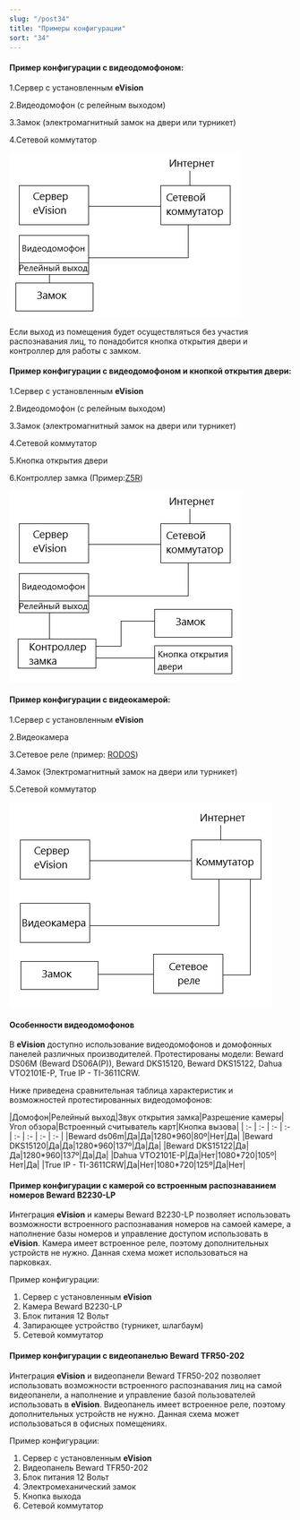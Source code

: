```yaml
---
slug: "/post34"
title: "Примеры конфигурации"
sort: "34"
---
```


#### Пример конфигурации с видеодомофоном:

1.Сервер с установленным **eVision**

2.Видеодомофон (с релейным выходом)

3.Замок (электромагнитный замок на двери или турникет)

4.Сетевой коммутатор

![](images/Aspose.Words.374291bc-21e0-4dc1-8208-7b6db552d3f3.096.png)

Если выход из помещения будет осуществляться без участия распознавания лиц, то понадобится кнопка открытия двери и контроллер для работы с замком.

#### Пример конфигурации с видеодомофоном и кнопкой открытия двери:

1.Сервер с установленным **eVision**

2.Видеодомофон (с релейным выходом)

3.Замок (электромагнитный замок на двери или турникет)

4.Сетевой коммутатор

5.Кнопка открытия двери

6.Контроллер замка (Пример:[Z5R](https://www.ironlogic.ru/il.nsf/htm/z5r))

![](images/Aspose.Words.374291bc-21e0-4dc1-8208-7b6db552d3f3.097.png)

#### Пример конфигурации с видеокамерой:

1.Сервер с установленным **eVision**

2.Видеокамера

3.Сетевое реле (пример: [RODOS](https://cryptostore.ru/catalog/ethernet-rele-rodos-8))

4.Замок (Электромагнитный замок на двери или турникет)

5.Сетевой коммутатор

![](images/Aspose.Words.374291bc-21e0-4dc1-8208-7b6db552d3f3.098.png)

#### Особенности видеодомофонов
В **eVision** доступно использование видеодомофонов и домофонных панелей различных производителей. Протестированы модели: Beward DS06M (Beward DS06A(P)), Beward DKS15120, Beward DKS15122, Dahua VTO2101E-P, True IP - TI-3611CRW.

Ниже приведена сравнительная таблица характеристик и возможностей протестированных видеодомофонов:

|Домофон|Релейный выход|Звук открытия замка|Разрешение камеры|Угол обзора|Встроенный считыватель карт|Кнопка вызова|
| :- | :- | :- | :- | :- | :- | :- | :- |
|Beward ds06m|Да|Да|1280\*960|80º|Нет|Да|
|Beward DKS15120|Да|Да|1280\*960|137º|Да|Да|
|Beward DKS15122|Да|Да|1280\*960|137º|Да|Да|
|Dahua VTO2101E-P|Да|Нет|1080\*720|105º|Нет|Да|
|True IP - TI-3611CRW|Да|Нет|1080\*720|125º|Да|Нет|

#### Пример конфигурации с камерой со встроенным распознаванием номеров Beward B2230-LP

Интеграция **eVision** и камеры Beward B2230-LP позволяет использовать возможности встроенного распознавания номеров на самоей камере, а наполнение базы номеров и управление доступом использовать в **eVision**. Камера имеет встроенное реле, поэтому дополнительных устройств не нужно. Данная схема может использоваться на парковках.

Пример конфигурации:

1. Сервер с установленным **eVision**  
2. Камера Beward B2230-LP   
3. Блок питания 12 Вольт
4. Запирающее устройство (турникет, шлагбаум)
5. Сетевой коммутатор

#### Пример конфигурации с видеопанелью Beward TFR50-202

Интеграция **eVision** и видеопанели Beward TFR50-202 позволяет использовать возможности встроенного распознавания лиц на самой видеопанели, а наполнение и управление базой пользователей использовать в **eVision**. Видеопанель имеет встроенное реле, поэтому дополнительных устройств не нужно. Данная схема может использоваться в офисных помещениях.

Пример конфигурации:

1. Сервер с установленным **eVision**  
2. Видеопанель Beward TFR50-202  
3. Блок питания 12 Вольт
4. Электромеханический замок
5. Кнопка выхода
6. Сетевой коммутатор